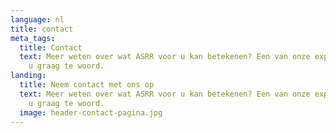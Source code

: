 ```yaml
---
language: nl
title: contact
meta_tags:
  title: Contact
  text: Meer weten over wat ASRR voor u kan betekenen? Een van onze experts staat
    u graag te woord.
landing:
  title: Neem contact met ons op
  text: Meer weten over wat ASRR voor u kan betekenen? Een van onze experts staat
    u graag te woord.
  image: header-contact-pagina.jpg
---
```

